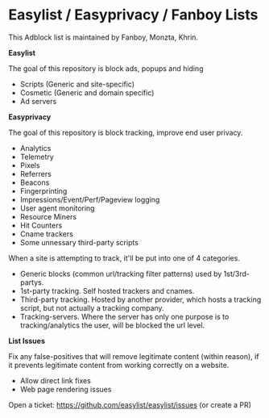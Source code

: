 # Easylist / Easyprivacy / Fanboy Lists

This Adblock list is maintained by Fanboy, Monzta, Khrin.

**Easylist**

The goal of this repository is block ads, popups and hiding 
 - Scripts (Generic and site-specific)
 - Cosmetic (Generic and domain specific)
 - Ad servers

**Easyprivacy**

The goal of this repository is block tracking, improve end user privacy.
 - Analytics
 - Telemetry
 - Pixels
 - Referrers
 - Beacons
 - Fingerprinting
 - Impressions/Event/Perf/Pageview logging
 - User agent monitoring
 - Resource Miners
 - Hit Counters
 - Cname trackers
 - Some unnessary third-party scripts
 
When a site is attempting to track, it'll be put into one of 4 categories.
 - Generic blocks (common url/tracking filter patterns) used by 1st/3rd-partys.
 - 1st-party tracking. Self hosted trackers and cnames.
 - Third-party tracking. Hosted by another provider, which hosts a tracking script, but not actually a tracking company.
 - Tracking-servers. Where the server has only one purpose is to tracking/analytics the user, will be blocked the url level.

**List Issues**

Fix any false-positives that will remove legitimate content (within reason), if it prevents legitimate content from working correctly on a website.
 - Allow direct link fixes
 - Web page rendering issues

Open a ticket: https://github.com/easylist/easylist/issues (or create a PR)

